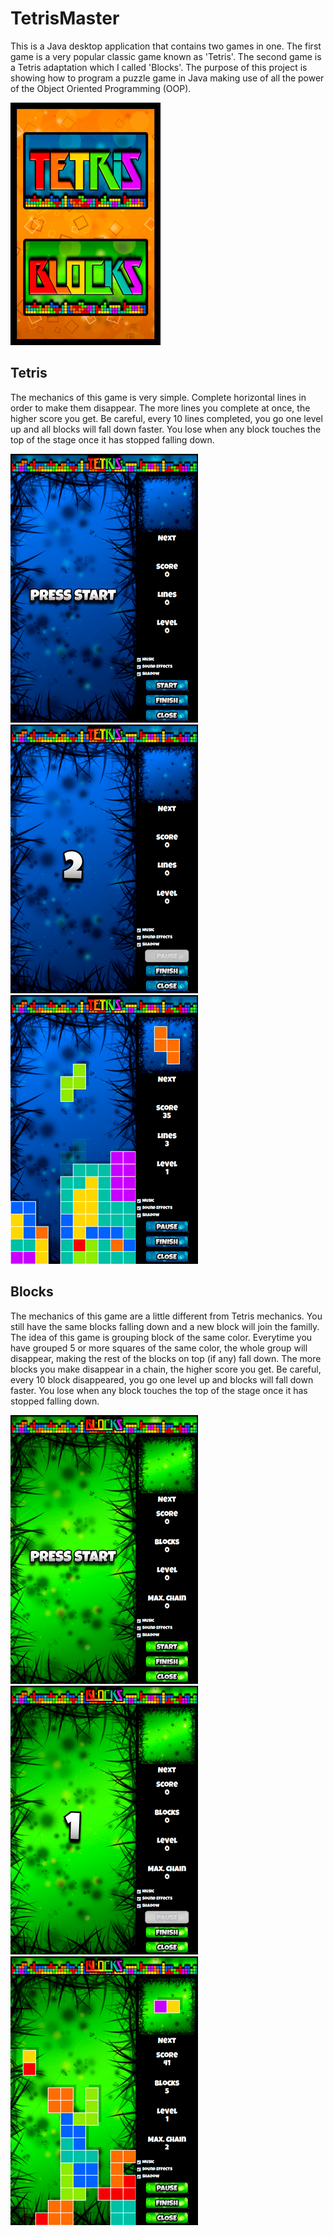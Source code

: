 # TetrisMaster
This is a Java desktop application that contains two games in one. The first game is a very popular classic game known as 'Tetris'. The second game is a Tetris adaptation which I called 'Blocks'. The purpose of this project is showing how to program a puzzle game in Java making use of all the power of the Object Oriented Programming (OOP).

![alt text](src/main/res/screenshots/main-menu.png)

## Tetris
The mechanics of this game is very simple. Complete horizontal lines in order to make them disappear. The more lines you complete at once, the higher score you get. Be careful, every 10 lines completed, you go one level up and all blocks will fall down faster. You lose when any block touches the top of the stage once it has stopped falling down.

![alt text](src/main/res/screenshots/tetris-press-start.png)
![alt text](src/main/res/screenshots/tetris-count-down-two.png)
![alt text](src/main/res/screenshots/tetris-gameplay.png)

## Blocks
The mechanics of this game are a little different from Tetris mechanics. You still have the same blocks falling down and a new block will join the familly. The idea of this game is grouping block of the same color. Everytime you have grouped 5 or more squares of the same color, the whole group will disappear, making the rest of the blocks on top (if any) fall down. The more blocks you make disappear in a chain, the higher score you get. Be careful, every 10 block disappeared, you go one level up and blocks will fall down faster. You lose when any block touches the top of the stage once it has stopped falling down.

![alt text](src/main/res/screenshots/blocks-press-start.png)
![alt text](src/main/res/screenshots/blocks-count-down-one.png)
![alt text](src/main/res/screenshots/blocks-gameplay.png)
